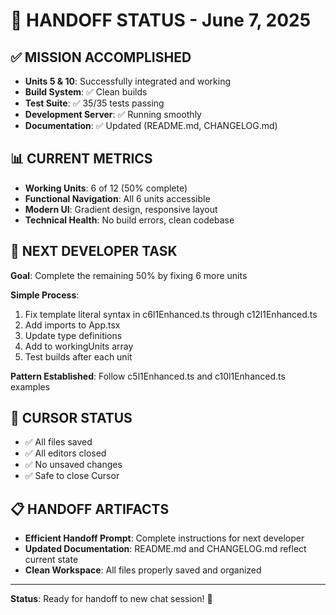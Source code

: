 # 🎯 HANDOFF STATUS - June 7, 2025

## ✅ **MISSION ACCOMPLISHED**
- **Units 5 & 10**: Successfully integrated and working
- **Build System**: ✅ Clean builds 
- **Test Suite**: ✅ 35/35 tests passing
- **Development Server**: ✅ Running smoothly
- **Documentation**: ✅ Updated (README.md, CHANGELOG.md)

## 📊 **CURRENT METRICS**
- **Working Units**: 6 of 12 (50% complete)
- **Functional Navigation**: All 6 units accessible
- **Modern UI**: Gradient design, responsive layout
- **Technical Health**: No build errors, clean codebase

## 🚧 **NEXT DEVELOPER TASK**
**Goal**: Complete the remaining 50% by fixing 6 more units

**Simple Process**:
1. Fix template literal syntax in c6l1Enhanced.ts through c12l1Enhanced.ts 
2. Add imports to App.tsx
3. Update type definitions 
4. Add to workingUnits array
5. Test builds after each unit

**Pattern Established**: Follow c5l1Enhanced.ts and c10l1Enhanced.ts examples

## 🔄 **CURSOR STATUS**
- ✅ All files saved
- ✅ All editors closed  
- ✅ No unsaved changes
- ✅ Safe to close Cursor

## 📋 **HANDOFF ARTIFACTS**
- **Efficient Handoff Prompt**: Complete instructions for next developer
- **Updated Documentation**: README.md and CHANGELOG.md reflect current state
- **Clean Workspace**: All files properly saved and organized

---

**Status**: Ready for handoff to new chat session! 🚀
